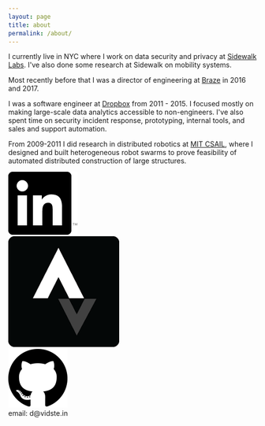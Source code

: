 ```yaml
---
layout: page
title: about
permalink: /about/
---
```


<div>
  <p>
    I currently live in NYC where I work on data security and privacy at <a href="http://sidewalklabs.com" target="_blank">Sidewalk Labs</a>. I've also done some research at Sidewalk on mobility systems.
  </p>
  <p>
    Most recently before that I was a director of engineering at <a href="https://www.braze.com/product/" title="" target="_blank">Braze</a> in 2016 and 2017.
  </p>
  <p>
    I was a software engineer at <a href="https://dropbox.com" title="" target="_blank">Dropbox</a> from 2011 - 2015. I focused mostly on making large-scale data analytics accessible to non-engineers. I've also spent time on security incident response, prototyping, internal tools, and sales and support automation.
  </p>
  <p>
    From 2009-2011 I did research in distributed robotics at <a href="http://groups.csail.mit.edu/drl/wiki/index.php?title=Main_Page" title="" target="_blank">MIT CSAIL</a>, where I designed and built heterogeneous robot swarms to prove feasibility of automated distributed construction of large structures.
  </p>
  <div>
    <div class="contact-boxes">
      <div class="contact">
        <a href="https://www.linkedin.com/in/%E2%81%A3-stein-5b950314/">
          <img src="/static/img/contact/linkedin.png">
        </a>
      </div>
      <div class="contact">
        <a href="https://www.strava.com/athletes/14931490">
          <img src="/static/img/contact/strava.png">
        </a>
      </div>
      <div class="contact">
        <a href="/about/github.html">
          <img src="/static/img/contact/github.png">
        </a>
      </div>
    </div>
  </div>
  <div>
    <div class="contact-boxes">
      <div class="contact">
        email: d@vidste.in
      </div>
    </div>
  </div>
  <!--div>
    <div style="text-align:center">
      <a href="/static/resume_2018-02-10.pdf">Feb 2018 resume</a>
    </div>
  </div-->
</div>